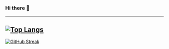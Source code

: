 ### Hi there 👋

---
[![Top Langs](https://github-readme-stats.vercel.app/api/top-langs/?username=ziitrus&layout=compact&theme=vision-friendly-dark)](https://github.com/anuraghazra/github-readme-stats)
---
[![GitHub Streak](http://github-readme-streak-stats.herokuapp.com?user=ziitrus&theme=light)](https://git.io/streak-stats)

<!--
**ziitrus/ziitrus** is a ✨ _special_ ✨ repository because its `README.md` (this file) appears on your GitHub profile.

Here are some ideas to get you started:

- 🔭 I’m currently working on ...
- 🌱 I’m currently learning ...
- 👯 I’m looking to collaborate on ...
- 🤔 I’m looking for help with ...
- 💬 Ask me about ...
- 📫 How to reach me: ...
- 😄 Pronouns: ...
- ⚡ Fun fact: ...
-->
